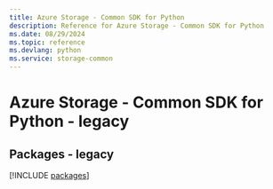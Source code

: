 ```yaml
---
title: Azure Storage - Common SDK for Python
description: Reference for Azure Storage - Common SDK for Python
ms.date: 08/29/2024
ms.topic: reference
ms.devlang: python
ms.service: storage-common
---
```

# Azure Storage - Common SDK for Python - legacy
## Packages - legacy
[!INCLUDE [packages](storage---common-index.md)]